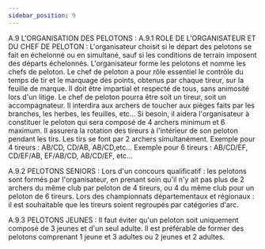 ```yaml
---
sidebar_position: 9
---
```


A.9 L'ORGANISATION DES PELOTONS :
A.9.1 ROLE DE L'ORGANISATEUR ET DU CHEF DE PELOTON :
L'organisateur choisit si le départ des pelotons se fait en échelonné ou en simultané, sauf si les
conditions de terrain imposent des départs échelonnés.
L'organisateur forme les pelotons et nomme les chefs de peloton.
Le chef de peloton a pour rôle essentiel le contrôle du temps de tir et le marquage des points, obtenus
par chaque tireur, sur la feuille de marque. Il doit être impartial et respecté de tous, sans animosité lors
d'un litige. Le chef de peloton pourra être soit un tireur, soit un accompagnateur. Il interdira aux archers
de toucher aux pièges faits par les branches, les herbes, les feuilles, etc...
Si besoin, il aidera l'organisateur à constituer le peloton qui sera composé de 4 archers minimum et 6
maximum.
Il assurera la rotation des tireurs à l'intérieur de son peloton pendant les tirs. Les tirs se font par 2
archers simultanément.
Exemple pour 4 tireurs : AB/CD, CD/AB, AB/CD,etc… Exemple pour 6 tireurs : AB/CD/EF, CD/EF/AB,
EF/AB/CD, AB/CD/EF, etc…

A.9.2 PELOTONS SENIORS :
Lors d'un concours qualificatif : les pelotons sont formés par l'organisateur, en prenant soin qu'il n'y ait
pas plus de 2 archers du même club par peloton de 4 tireurs, ou 4 du même club pour un peloton de 6
tireurs.
Lors des championnats départementaux et régionaux : il est souhaitable que les tireurs soient regroupés
par catégories d'arc.

A.9.3 PELOTONS JEUNES :
Il faut éviter qu'un peloton soit uniquement composé de 3 jeunes et d'un seul adulte. Il est préférable de
former des pelotons comprenant 1 jeune et 3 adultes ou 2 jeunes et 2 adultes.
